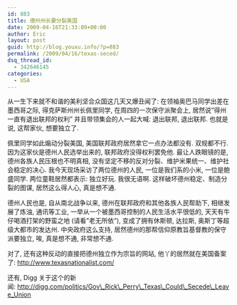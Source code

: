 ```yaml
---
id: 883
title: 德州州长要分裂美国
date: 2009-04-16T21:33:09+00:00
author: Eric
layout: post
guid: http://blog.youxu.info/?p=883
permalink: /2009/04/16/texas-seced/
dsq_thread_id:
  - 342646145
categories:
  - USA
---
```

从一生下来就不和谐的美利坚合众国这几天又爆丑闻了: 在领袖奥巴马同学出差在墨西哥之际, 得克萨斯州州长佩里同学, 在周四的一次保守派聚会上, 居然说&#8221;得州一直有退出联邦的权利&#8221; 并且带领集会的人一起大喊: 退出联邦, 退出联邦. 也就是说, 这帮家伙, 想要独立了.

佩里同学如此煽动分裂美国, 美国联邦政府居然拿它一点办法都没有. 双规都不行. 因为这家伙是德州人民选举出来的, 联邦政府没得权利罢免他. 最让人跌眼镜的是, 德州各族人民压根也不明真相, 没有坚定不移的反对分裂、维护米果统一、维护社会稳定的决心. 我今天现场采访了两位德州的人民, 一位是我们系的小米, 一位是鲍盛同学. 两位童鞋居然都表示: 独立好玩. 我很无语啊. 这样破坏德州稳定、制造分裂的图谋, 居然这么得人心, 真是想不通.

德州人民也是, 自从南北战争以来, 德州在联邦政府和其他各族人民帮助下, 相继发展了炼油, 通讯等工业, 一举从一个被墨西哥控制的人民生活水平很低的, 天天有牛仔喝酒打架的野蛮之地 (请看&#8221;老无所依&#8221;), 变成了拥有休斯顿, 达拉斯, 奥斯丁等超级大都市的发达州. 中央政府这么支持, 居然德州的那帮信仰原教旨基督教的保守派要独立, 唉, 真是想不通, 非常想不通.

对了, 还有这种反动的直接把德州独立作为宗旨的网站, 他丫的居然就在美国备案了: http://www.texasnationalist.com/

还有, Digg 关于这个的新闻: http://digg.com/politics/Gov\_Rick\_Perry\_Texas\_Could\_Secede\_Leave_Union